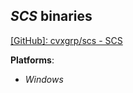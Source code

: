 *SCS* binaries
--------------

[[GitHub]: cvxgrp/scs - SCS](https://github.com/cvxgrp/scs)

**Platforms**:
- *Windows*

